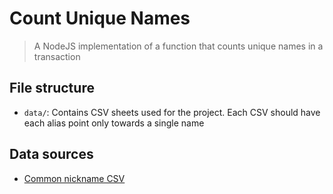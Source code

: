 # Count Unique Names
> A NodeJS implementation of a function that counts unique names in a transaction

## File structure
- `data/`: Contains CSV sheets used for the project. Each CSV should have each alias point only towards a single name

## Data sources
- [Common nickname CSV](https://github.com/carltonnorthern/nickname-and-diminutive-names-lookup/blob/master/names.csv)
